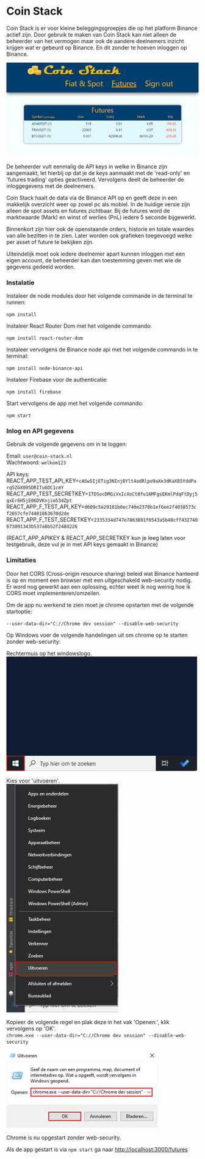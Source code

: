 # Coin Stack

Coin Stack is er voor kleine beleggingsgroepjes die op het platform Binance actief zijn.
Door gebruik te maken van Coin Stack kan niet alleen de beheerder van het vermogen maar ook de aandere deelnemers inzicht krijgen wat er gebeurd op Binance.
En dit zonder te hoeven inloggen op Binance.

![coin-stack-preview](./images/coin-stack-preview.PNG)

De beheerder vult eenmalig de API keys in welke in Binance zijn aangemaakt, let hierbij op dat je de keys aanmaakt met de 'read-only' en 'futures trading' opties geactiveerd.
Vervolgens deelt de beheerder de inloggegevens met de deelnemers. 

Coin Stack haalt de data via de Binance API op en geeft deze in een makkelijk overzicht weer op zowel pc als mobiel.
In de huidige versie zijn alleen de spot assets en futures zichtbaar. Bij de futures word de marktwaarde (Mark) en winst of werlies (PnL) iedere 5 seconde bijgewerkt.

Binnenkort zijn hier ook de openstaande orders, historie en totale waardes van alle bezitten in te zien. Later worden ook grafieken toegevoegd welke per asset of future te bekijken zijn.

Uiteindelijk moet ook iedere deelnemer apart kunnen inloggen met een eigen account, de beheerder kan dan toestemming geven met wie de gegevens gedeeld worden.


### Instalatie

Instaleer de node modules door het volgende commande in de terminal te runnen:

`npm install`

Instaleer React Router Dom met het volgende commando:

`npm install react-router-dom`

Instaleer vervolgens de Binance node api met het volgende commando in te terminal:

`npm install node-binance-api`

Instaleer Firebase voor de authenticatie:

`npm install firebase`

Start vervolgens de app met het volgende commando:

`npm start`


### Inlog en API gegevens

Gebruik de volgende gegevens om in te loggen:

Email:          `user@coin-stack.nl`<br>
Wachtwoord:     `welkom123`

API keys:<br>
REACT_APP_TEST_API_KEY=`cASw5IjETig3NInj8Ylt4odRlpo9aXe3dKaX85YddParq5ZGX095DRITu6DC1cmY`<br>
REACT_APP_TEST_SECRETKEY=`ITDSocDMGiVxIcXoCt8fu16MFgsEKmlPdqFtDyj5gxEr6H5jE06DVKnjim534Zpt`<br>
REACT_APP_F_TEST_API_KEY=`d609c5e29181b0ec740e2370b1ef6ee2f4038573cf2657cfe74481863670d2de`<br>
REACT_APP_F_TEST_SECRETKEY=`2335334d747e7863891f0543a5b40cff432740673891343b537a8b52f248d226`<br>

(REACT_APP_APIKEY & REACT_APP_SECRETKEY kun je leeg laten voor testgebruik, deze vul je in met API keys gemaakt in Binance)


### Limitaties

Door het CORS (Cross-origin resource sharing) beleid wat Binance hanteerd is op en moment een browser met een uitgeschakeld web-security nodig.
Er word nog gewerkt aan een oplossing, echter weet ik nog weinig hoe ik CORS moet implementeren/omzeilen.

Om de app nu werkend te zien moet je chrome opstarten met de volgende startoptie:

`--user-data-dir="C://Chrome dev session" --disable-web-security`

Op Windows voer de volgende handelingen uit om chrome op te starten zonder web-security:

Rechtermuis op het windowslogo.<br>
![step 1](./images/step-1.png)

Kies voor 'uitvoeren'.<br>
![step 2](./images/step-2.png)

Kopieer de volgende regel en plak deze in het vak 'Openen:', klik vervolgens op 'OK'.<br>
`chrome.exe --user-data-dir="C://Chrome dev session" --disable-web-security`

![step 3](./images/step-3.png)

Chrome is nu opgestart zonder web-security.

Als de app gestart is via `npm start` ga naar [http://localhost:3000/futures](http://localhost:3000/futures)